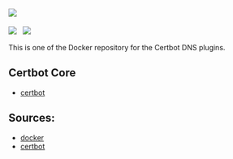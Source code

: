 # ![](https://certbot.eff.org/images/certbot-logo-1A.svg)
[![](https://img.shields.io/badge/current-v1.5.0-blue.svg)](https://github.com/certbot/certbot.git) &nbsp; [![](https://travis-ci.com/certbot/certbot.svg?branch=1.5.x)](https://travis-ci.com/certbot/certbot)

This is one of the Docker repository for the Certbot DNS plugins.

## Certbot Core

* [certbot](https://hub.docker.com/r/certbot/certbot)

## Sources:

* [docker](https://www.github.com/certbot-docker/certbot-docker.git)
* [certbot](https://www.github.com/certbot/certbot.git)
